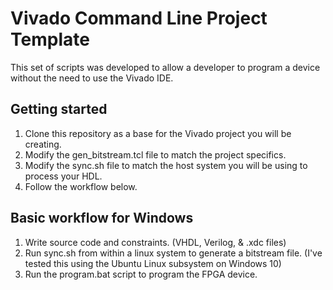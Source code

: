 # Vivado Command Line Project Template

This set of scripts was developed to allow a developer to program a device without the need to use the Vivado IDE.

## Getting started

1. Clone this repository as a base for the Vivado project you will be creating.
1. Modify the gen_bitstream.tcl file to match the project specifics.
1. Modify the sync.sh file to match the host system you will be using to process your HDL.
1. Follow the workflow below.

## Basic workflow for Windows

1. Write source code and constraints. (VHDL, Verilog, & .xdc files)
1. Run sync.sh from within a linux system to generate a bitstream file. (I've tested this using the Ubuntu Linux subsystem on Windows 10)
1. Run the program.bat script to program the FPGA device.
